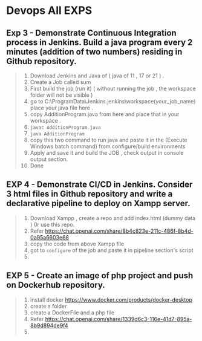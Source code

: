 # Devops All EXPS

## Exp 3 - Demonstrate Continuous Integration process in Jenkins. Build a java program every 2 minutes (addition of two numbers) residing in Github repository. 
> 1. Download Jenkins and Java of ( java of 11 , 17 or 21 ) .
> 2. Create a Job called sum
> 3. First build the job (run it) ( without running the job , the workspace folder will not be visible )
> 4. go to C:\ProgramData\Jenkins\.jenkins\workspace\(your_job_name) place your java file here .
> 5. copy AdditionProgram.java from here and place that in your workspace .
> 6. `javac AdditionProgram.java`
> 7. `java AdditionProgram`
> 8.  copy this two command to run java and paste it in the (Execute Windows batch command) from  configure/build environments
> 9.  Apply and save it and build the JOB , check output in console output section.
> 10. Done

## EXP 4 - Demonstrate CI/CD in Jenkins. Consider 3 html files in Github repository and write a declarative pipeline to deploy on Xampp server.
> 1. Download Xampp , create a repo and add index.html (dummy data ) 0r use this repo.
> 2. Refer https://chat.openai.com/share/8b4c823e-211c-486f-8b4d-0a95a6603e68
> 3. copy the code from above Xampp file
> 4. got to `configure` of the job and paste it in pipeline section's script
> 5. 


## EXP 5 - Create an image of php project and push on Dockerhub repository.
> 1. install docker https://www.docker.com/products/docker-desktop
> 2. create a folder
> 3. create a DockerFile and a php file
> 4. Refer https://chat.openai.com/share/1339d6c3-116e-41d7-895a-8b9d894de9f4
> 5. 

